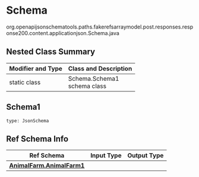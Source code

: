 # Schema
org.openapijsonschematools.paths.fakerefsarraymodel.post.responses.response200.content.applicationjson.Schema.java

## Nested Class Summary
| Modifier and Type | Class and Description |
| ----------------- | ---------------------- |
| static class | Schema.Schema1<br> schema class |

## Schema1
```
type: JsonSchema
```

## Ref Schema Info
Ref Schema | Input Type | Output Type
---------- | ---------- | -----------
[**AnimalFarm.AnimalFarm1**](../../../../../../../../components/schemas/AnimalFarm.md) |  | 
